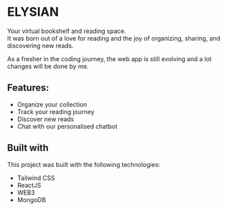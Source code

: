 <h1>ELYSIAN</h1>
<p>Your virtual bookshelf and reading space.<br>It was born out of a love for reading and the joy of organizing, sharing, and discovering new reads.</p>
<p>As a fresher in the coding journey, the web app is still evolving and a lot changes will be done by me.</p>
<h2>Features:</h2>
<ul>
  <li>Organize your collection</li>
  <li>Track your reading journey</li>
  <li>Discover new reads</li>
  <li>Chat with our personalised chatbot</li>
</ul>
<h2>Built with</h2>
<p>This project was built with the following technologies:</p>
<ul>
  <li>Tailwind CSS</li>
  <li>ReactJS</li>
  <li>WEB3</li>
  <li>MongoDB</li>
</ul>
